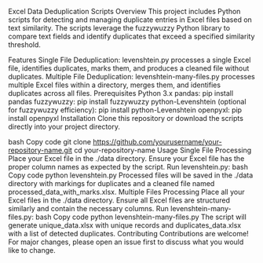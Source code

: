 Excel Data Deduplication Scripts
Overview
This project includes Python scripts for detecting and managing duplicate entries in Excel files based on text similarity. The scripts leverage the fuzzywuzzy Python library to compare text fields and identify duplicates that exceed a specified similarity threshold.

Features
Single File Deduplication: levenshtein.py processes a single Excel file, identifies duplicates, marks them, and produces a cleaned file without duplicates.
Multiple File Deduplication: levenshtein-many-files.py processes multiple Excel files within a directory, merges them, and identifies duplicates across all files.
Prerequisites
Python 3.x
pandas: pip install pandas
fuzzywuzzy: pip install fuzzywuzzy
python-Levenshtein (optional for fuzzywuzzy efficiency): pip install python-Levenshtein
openpyxl: pip install openpyxl
Installation
Clone this repository or download the scripts directly into your project directory.

bash
Copy code
git clone https://github.com/yourusername/your-repository-name.git
cd your-repository-name
Usage
Single File Processing
Place your Excel file in the ./data directory.
Ensure your Excel file has the proper column names as expected by the script.
Run levenshtein.py:
bash
Copy code
python levenshtein.py
Processed files will be saved in the ./data directory with markings for duplicates and a cleaned file named processed_data_with_marks.xlsx.
Multiple Files Processing
Place all your Excel files in the ./data directory.
Ensure all Excel files are structured similarly and contain the necessary columns.
Run levenshtein-many-files.py:
bash
Copy code
python levenshtein-many-files.py
The script will generate unique_data.xlsx with unique records and duplicates_data.xlsx with a list of detected duplicates.
Contributing
Contributions are welcome! For major changes, please open an issue first to discuss what you would like to change.